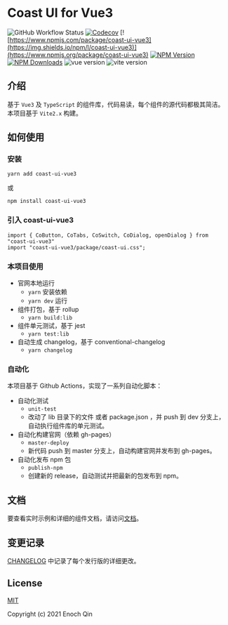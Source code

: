 # Coast UI for Vue3

![GitHub Workflow Status](https://img.shields.io/github/workflow/status/dreamqyq/coast-ui-vue3/Unit%20Test) [![Codecov](https://img.shields.io/codecov/c/github/dreamqyq/coast-ui-vue3)](https://app.codecov.io/gh/dreamqyq/coast-ui-vue3) [![https://www.npmjs.com/package/coast-ui-vue3](https://img.shields.io/npm/l/coast-ui-vue3)](https://www.npmjs.org/package/coast-ui-vue3) [![NPM Version](http://img.shields.io/npm/v/coast-ui-vue3.svg?style=flat)](https://www.npmjs.org/package/coast-ui-vue3) [![NPM Downloads](https://img.shields.io/npm/dm/coast-ui-vue3.svg?style=flat)](https://npmcharts.com/compare/coast-ui-vue3?minimal=true) ![vue version](https://img.shields.io/github/package-json/dependency-version/dreamqyq/coast-ui-vue3/vue) ![vite version](https://img.shields.io/github/package-json/dependency-version/dreamqyq/coast-ui-vue3/dev/vite)
## 介绍

基于 `Vue3` 及 `TypeScript` 的组件库，代码易读，每个组件的源代码都极其简洁。本项目基于 `Vite2.x` 构建。

## 如何使用

### 安装

```
yarn add coast-ui-vue3
```

或

```
npm install coast-ui-vue3
```

### 引入 coast-ui-vue3

```
import { CoButton, CoTabs, CoSwitch, CoDialog, openDialog } from "coast-ui-vue3"
import "coast-ui-vue3/package/coast-ui.css";
```

### 本项目使用

- 官网本地运行
  - `yarn` 安装依赖
  - `yarn dev` 运行
- 组件打包，基于 rollup
  - `yarn build:lib`
- 组件单元测试，基于 jest
  - `yarn test:lib`
- 自动生成 changelog，基于 conventional-changelog
  - `yarn changelog`

### 自动化

本项目基于 Github Actions，实现了一系列自动化脚本：
- 自动化测试
  - `unit-test`
  - 改动了 lib 目录下的文件 或者 package.json ，并 push 到 dev 分支上，自动执行组件库的单元测试。
- 自动化构建官网（依赖 gh-pages）
  - `master-deploy`
  - 新代码 push 到 master 分支上，自动构建官网并发布到 gh-pages。
- 自动化发布 npm 包
  - `publish-npm`
  - 创建新的 release，自动测试并把最新的包发布到 npm。

## 文档

要查看实时示例和详细的组件文档，请访问[文档](https://dreamqyq.github.io/coast-ui-vue3/#/)。

## 变更记录

[CHANGELOG](https://github.com/dreamqyq/coast-ui-vue3/blob/master/CHANGELOG.md) 中记录了每个发行版的详细更改。

## License

[MIT](https://opensource.org/licenses/MIT)

Copyright (c) 2021 Enoch Qin
